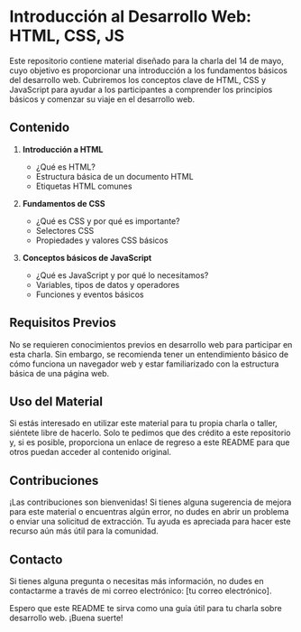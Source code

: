 # Introducción al Desarrollo Web: HTML, CSS, JS

Este repositorio contiene material diseñado para la charla del 14 de mayo, cuyo objetivo es proporcionar una introducción a los fundamentos básicos del desarrollo web. Cubriremos los conceptos clave de HTML, CSS y JavaScript para ayudar a los participantes a comprender los principios básicos y comenzar su viaje en el desarrollo web.

## Contenido

1. **Introducción a HTML**
   - ¿Qué es HTML?
   - Estructura básica de un documento HTML
   - Etiquetas HTML comunes
   
2. **Fundamentos de CSS**
   - ¿Qué es CSS y por qué es importante?
   - Selectores CSS
   - Propiedades y valores CSS básicos
   
3. **Conceptos básicos de JavaScript**
   - ¿Qué es JavaScript y por qué lo necesitamos?
   - Variables, tipos de datos y operadores
   - Funciones y eventos básicos

## Requisitos Previos

No se requieren conocimientos previos en desarrollo web para participar en esta charla. Sin embargo, se recomienda tener un entendimiento básico de cómo funciona un navegador web y estar familiarizado con la estructura básica de una página web.

## Uso del Material

Si estás interesado en utilizar este material para tu propia charla o taller, siéntete libre de hacerlo. Solo te pedimos que des crédito a este repositorio y, si es posible, proporciona un enlace de regreso a este README para que otros puedan acceder al contenido original.

## Contribuciones

¡Las contribuciones son bienvenidas! Si tienes alguna sugerencia de mejora para este material o encuentras algún error, no dudes en abrir un problema o enviar una solicitud de extracción. Tu ayuda es apreciada para hacer este recurso aún más útil para la comunidad.

## Contacto

Si tienes alguna pregunta o necesitas más información, no dudes en contactarme a través de mi correo electrónico: [tu correo electrónico].

Espero que este README te sirva como una guía útil para tu charla sobre desarrollo web. ¡Buena suerte!
